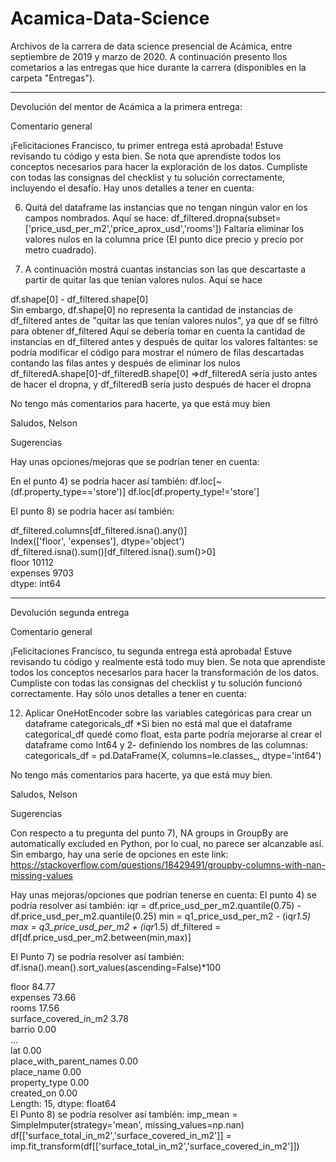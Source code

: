 # Acamica-Data-Science
Archivos de la carrera de data science presencial de Acámica, entre septiembre de 2019 y marzo de 2020. A continuación presento llos cometarios a las entregas que hice durante la carrera (disponibles en la carpeta "Entregas").

------------------------------------------------------------------------------------------------------------------

Devolución del mentor de Acámica a la primera entrega:

Comentario general

¡Felicitaciones Francisco, tu primer entrega está aprobada!
Estuve revisando tu código y esta bien. Se nota que aprendiste todos los conceptos necesarios para hacer la exploración de los datos. Cumpliste con todas las consignas del checklist y tu solución correctamente, incluyendo el desafío. Hay unos detalles a tener en cuenta:

6) Quitá del dataframe las instancias que no tengan ningún valor en los campos nombrados.
Aquí se hace:
df_filtered.dropna(subset=['price_usd_per_m2','price_aprox_usd','rooms'])
Faltaría eliminar los valores nulos en la columna price (El punto dice precio y precio por metro cuadrado).

7) A continuación mostrá cuantas instancias son las que descartaste a partir de quitar las que tenían valores nulos.
Aquí se hace

df.shape[0] - df_filtered.shape[0]  
Sin embargo, df.shape[0] no representa la cantidad de instancias de df_filtered antes de "quitar las que tenían valores nulos", ya que df se filtró para obtener df_filtered
Aquí se debería tomar en cuenta la cantidad de instancias en df_filtered antes y después de quitar los valores faltantes: se podría modificar el código para mostrar el número de filas descartadas contando las filas antes y después de eliminar los nulos
df_filteredA.shape[0]-df_filteredB.shape[0] =>df_filteredA sería justo antes de hacer el dropna, y df_filteredB sería justo después de hacer el dropna

No tengo más comentarios para hacerte, ya que está muy bien

Saludos, Nelson

Sugerencias

Hay unas opciones/mejoras que se podrían tener en cuenta:

En el punto 4) se podría hacer así también:
df.loc[~(df.property_type=='store')]
df.loc[df.property_type!='store']

El punto 8) se podría hacer así también:

df_filtered.columns[df_filtered.isna().any()]  
Index(['floor', 'expenses'], dtype='object')  
df_filtered.isna().sum()[df_filtered.isna().sum()>0]  
floor       10112  
expenses     9703  
dtype: int64  

-----------------------------------------------------------------------------------------------------------

Devolución segunda entrega

Comentario general

¡Felicitaciones Francisco, tu segunda entrega está aprobada!
Estuve revisando tu código y realmente está todo muy bien. Se nota que aprendiste todos los conceptos necesarios para hacer la transformación de los datos. Cumpliste con todas las consignas del checklist y tu solución funcionó correctamente. Hay sólo unos detalles a tener en cuenta:

12) Aplicar OneHotEncoder sobre las variables categóricas para crear un dataframe categoricals_df
*Si bien no está mal que el dataframe categorical_df quedé como float, esta parte podría mejorarse al crear el dataframe como Int64 y 2- definiendo los nombres de las columnas:
categoricals_df = pd.DataFrame(X, columns=le.classes_, dtype='int64')

No tengo más comentarios para hacerte, ya que está muy bien.

Saludos, Nelson

Sugerencias

Con respecto a tu pregunta del punto 7), NA groups in GroupBy are automatically excluded en Python, por lo cual, no parece ser alcanzable así. Sin embargo, hay una serie de opciones en este link:
https://stackoverflow.com/questions/18429491/groupby-columns-with-nan-missing-values

Hay unas mejoras/opciones que podrían tenerse en cuenta:
El punto 4) se podría resolver así también:
iqr = df.price_usd_per_m2.quantile(0.75) - df.price_usd_per_m2.quantile(0.25)
min = q1_price_usd_per_m2 - (iqr*1.5)
max = q3_price_usd_per_m2 + (iqr*1.5)
df_filtered = df[df.price_usd_per_m2.between(min,max)]

El Punto 7) se podría resolver así también:
df.isna().mean().sort_values(ascending=False)*100

floor                      84.77  
expenses                   73.66  
rooms                      17.56  
surface_covered_in_m2       3.78  
barrio                      0.00  
                           ...    
lat                         0.00  
place_with_parent_names     0.00  
place_name                  0.00  
property_type               0.00  
created_on                  0.00  
Length: 15, dtype: float64  
El Punto 8) se podría resolver así también:
imp_mean = SimpleImputer(strategy='mean', missing_values=np.nan)
df[['surface_total_in_m2','surface_covered_in_m2']] = imp.fit_transform(df[['surface_total_in_m2','surface_covered_in_m2']])
